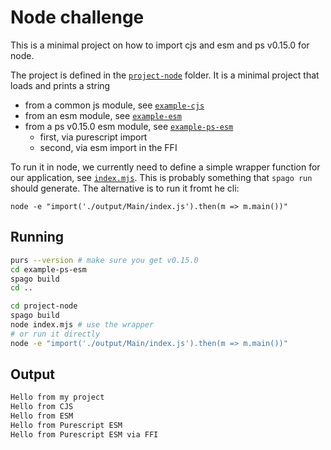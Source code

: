 # Node challenge

This is a minimal project on how to import cjs and esm and ps v0.15.0 for node.

The project is defined in the [`project-node`](./project-node) folder. It is a minimal project that loads and prints a string

* from a common js module, see [`example-cjs`](./example-cjs)
* from an esm module, see [`example-esm`](./example-esm)
* from a ps v0.15.0 esm module, see [`example-ps-esm`](./example-ps-esm)
  * first, via purescript import
  * second, via esm import in the FFI

To run it in node, we currently need to define a simple wrapper function for our application, see [`index.mjs`](./project-node/index.mjs). This is probably something that `spago run` should generate.
The alternative is to run it fromt he cli:
```
node -e "import('./output/Main/index.js').then(m => m.main())"
```

## Running

```bash
purs --version # make sure you get v0.15.0
cd example-ps-esm
spago build
cd ..

cd project-node
spago build
node index.mjs # use the wrapper
# or run it directly
node -e "import('./output/Main/index.js').then(m => m.main())"
```

## Output

```bash
Hello from my project
Hello from CJS
Hello from ESM
Hello from Purescript ESM
Hello from Purescript ESM via FFI
```
